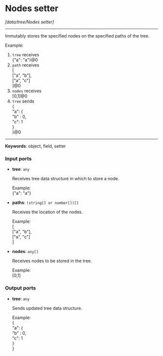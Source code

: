 # Nodes setter

_[data/tree/Nodes setter]_

---

Immutably stores the specified nodes on the specified paths of the tree.  
  
Example:  
1. `tree` receives   
{"a": "a"}@0  
2. `path` receives  
[  
  ["a", "b"],  
  ["a", "c"]  
]@0  
3. `nodes` receives  
[0,1]@0  
4. `tree` sends  
{  
  "a": {  
     "b" : 0,  
     "c": 1  
  }  
}@0  

---

__Keywords__: object, field, setter

### Input ports

* __tree__: ` any `


    Receives tree data structure in which to store a node.  
      
    Example:  
    {"a": "a"}  


* __paths__: ` (string[] or number[])[] `


    Receives the location of the nodes.  
      
    Example:  
    [  
      ["a", "b"],  
      ["a", "c"]  
    ]  


* __nodes__: ` any[] `


    Receives nodes to be stored in the tree.  
      
    Example:  
    [0,1]  

### Output ports

* __tree__: ` any `


    Sends updated tree data structure.  
      
    Example:  
    {  
      "a": {  
         "b" : 0,  
         "c": 1  
      }  
    }  

